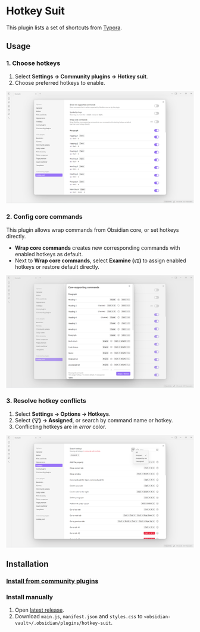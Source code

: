 <!--
 * @Author       sleepingraven
 * @Date         2025-01-25 14:27:45
 * @LastEditors  sleepingraven
 * @LastEditTime 2025-02-13 11:00:07
 * @FilePath     \hotkey-suit\README.md
 * @Description  这是默认设置,请设置`customMade`, 打开koroFileHeader查看配置 进行设置: https://github.com/OBKoro1/koro1FileHeader/wiki/%E9%85%8D%E7%BD%AE
-->
# Hotkey Suit

This plugin lists a set of shortcuts from [Typora](https://support.typora.io/Shortcut-Keys/).

## Usage

### 1. Choose hotkeys

1. Select **Settings → Community plugins → Hotkey suit**.
2. Choose preferred hotkeys to enable.

![Plugin setting tab](assets/plugin-setting-tab.png)

### 2. Config core commands

This plugin allows wrap commands from Obsidian core, or set hotkeys directly.

- **Wrap core commands** creates new corresponding commands with enabled hotkeys as default.
- Next to **Wrap core commands**, select **Examine (<img src="assets/list-tree.svg" alt="examine button" style="height: 1em; vertical-align: middle">)** to assign enabled hotkeys or restore default directly.

![Examine](assets/examine.png)

### 3. Resolve hotkey conflicts

1. Select **Settings → Options → Hotkeys**.
2. Select **(<img src="assets/filter.svg" alt="filter button" style="height: 1em; vertical-align: middle">) → Assigned**, or search by command name or hotkey.
3. Conflicting hotkeys are in *error* color.

![Hotkeys setting tab](assets/hotkeys-setting-tab.png)

## Installation

### [Install from community plugins](https://help.obsidian.md/Extending+Obsidian/Community+plugins#Install+a+community+plugin)

### Install manually

1. Open [latest release](https://github.com/sleepingraven/obsidian-chat-clips/releases/latest).
2. Download `main.js`, `manifest.json` and `styles.css` to `<obsidian-vault>/.obsidian/plugins/hotkey-suit`.
